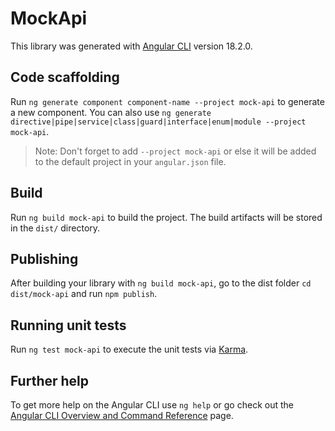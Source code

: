 # MockApi

This library was generated with [Angular CLI](https://github.com/angular/angular-cli) version 18.2.0.

## Code scaffolding

Run `ng generate component component-name --project mock-api` to generate a new component. You can also use `ng generate directive|pipe|service|class|guard|interface|enum|module --project mock-api`.
> Note: Don't forget to add `--project mock-api` or else it will be added to the default project in your `angular.json` file. 

## Build

Run `ng build mock-api` to build the project. The build artifacts will be stored in the `dist/` directory.

## Publishing

After building your library with `ng build mock-api`, go to the dist folder `cd dist/mock-api` and run `npm publish`.

## Running unit tests

Run `ng test mock-api` to execute the unit tests via [Karma](https://karma-runner.github.io).

## Further help

To get more help on the Angular CLI use `ng help` or go check out the [Angular CLI Overview and Command Reference](https://angular.dev/tools/cli) page.
